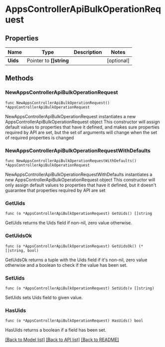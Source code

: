 # AppsControllerApiBulkOperationRequest

## Properties

Name | Type | Description | Notes
------------ | ------------- | ------------- | -------------
**Uids** | Pointer to **[]string** |  | [optional] 

## Methods

### NewAppsControllerApiBulkOperationRequest

`func NewAppsControllerApiBulkOperationRequest() *AppsControllerApiBulkOperationRequest`

NewAppsControllerApiBulkOperationRequest instantiates a new AppsControllerApiBulkOperationRequest object
This constructor will assign default values to properties that have it defined,
and makes sure properties required by API are set, but the set of arguments
will change when the set of required properties is changed

### NewAppsControllerApiBulkOperationRequestWithDefaults

`func NewAppsControllerApiBulkOperationRequestWithDefaults() *AppsControllerApiBulkOperationRequest`

NewAppsControllerApiBulkOperationRequestWithDefaults instantiates a new AppsControllerApiBulkOperationRequest object
This constructor will only assign default values to properties that have it defined,
but it doesn't guarantee that properties required by API are set

### GetUids

`func (o *AppsControllerApiBulkOperationRequest) GetUids() []string`

GetUids returns the Uids field if non-nil, zero value otherwise.

### GetUidsOk

`func (o *AppsControllerApiBulkOperationRequest) GetUidsOk() (*[]string, bool)`

GetUidsOk returns a tuple with the Uids field if it's non-nil, zero value otherwise
and a boolean to check if the value has been set.

### SetUids

`func (o *AppsControllerApiBulkOperationRequest) SetUids(v []string)`

SetUids sets Uids field to given value.

### HasUids

`func (o *AppsControllerApiBulkOperationRequest) HasUids() bool`

HasUids returns a boolean if a field has been set.


[[Back to Model list]](../README.md#documentation-for-models) [[Back to API list]](../README.md#documentation-for-api-endpoints) [[Back to README]](../README.md)


